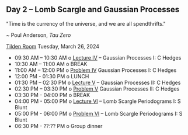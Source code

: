 ## Day 2 – Lomb Scargle and Gaussian Processes

"Time is the currency of the universe, and we are all spendthrifts."

~ Poul Anderson, *Tau Zero*

[Tilden Room](https://maps.app.goo.gl/ARbHSxmpQyZdKMGR6) Tuesday, March 26, 2024

 * 09:30 AM – 10:30 AM  o [Lecture IV](Day2/) – Gaussian Processes I: C Hedges
 * 10:30 AM – 11:00 AM  o  BREAK
 * 11:00 AM – 12:00 PM  o [Problem IV](Day2/) Gaussian Processes I: C Hedges
 * 12:00 PM - 01:30 PM o LUNCH 
 * 01:30 PM – 02:30 PM  o [Lecture V](Day2/) – Gaussian Processes II: C Hedges
 * 02:30 PM – 03:30 PM  o [Problem V](Day2/) Gaussian Processes II: C Hedges
 * 03:30 PM - 04:00 PM o BREAK 
 * 04:00 PM - 05:00 PM o [Lecture VI](Day2/) – Lomb Scargle Periodograms I: S Blunt
 * 05:00 PM - 06:00 PM o [Problem VI](Day2/) – Lomb Scargle Periodograms I: S Blunt
 * 06:30 PM - ??:?? PM o Group dinner 
